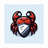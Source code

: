 <p align="center">
  <img width="128" alt="image" src="https://raw.githubusercontent.com/emo-crab/.github/main/logo.png">
<p align="center">
